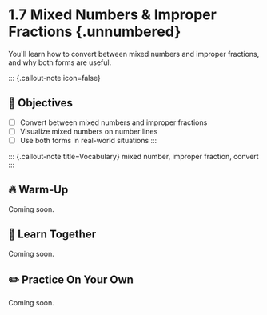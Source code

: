 # 1.7 Mixed Numbers & Improper Fractions {.unnumbered}

You'll learn how to convert between mixed numbers and improper fractions, and why both forms are useful.

::: {.callout-note icon=false}
## 🎯 Objectives
- [ ] Convert between mixed numbers and improper fractions
- [ ] Visualize mixed numbers on number lines
- [ ] Use both forms in real-world situations
:::

::: {.callout-note title=Vocabulary}
mixed number, improper fraction, convert
:::

## 🔥 Warm-Up

Coming soon.

## 🧠 Learn Together

Coming soon.

## ✏️ Practice On Your Own

Coming soon.
